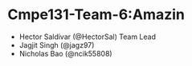 # Cmpe131-Team-6:Amazin
- Hector Saldivar (@HectorSal) Team Lead
- Jagjit Singh (@jagz97)
- Nicholas Bao (@ncik55808)